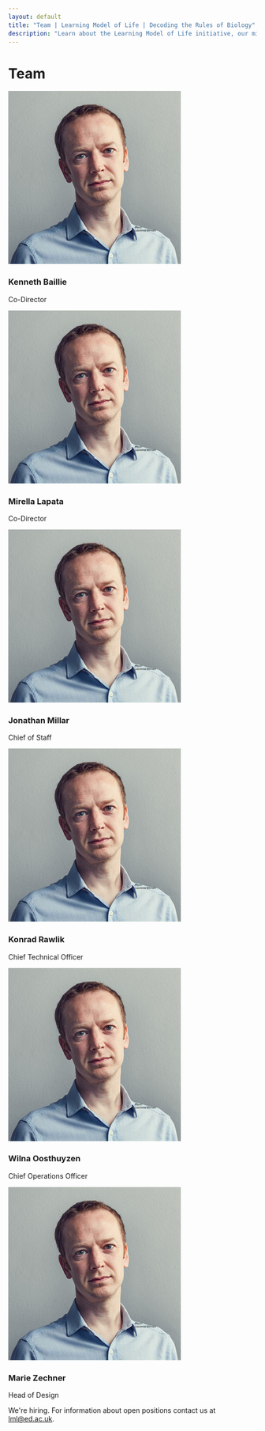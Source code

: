 ```yaml
---
layout: default
title: "Team | Learning Model of Life | Decoding the Rules of Biology"
description: "Learn about the Learning Model of Life initiative, our mission to decode the rules of biology, and our interdisciplinary approach combining deep biological expertise with leading AI research."
---
```

<!--

{% assign grouped_by_weight = site.people | group_by: "weight" | sort: "name" %}


<header class="team-content"> 



</header>


<div class="row d-flex flex-wrap">
    {% for weight_group in grouped_by_weight %}
        {% assign people = weight_group.items | sort: "name" %}
            {% for member in people   %}
            {% if member.alumnus %}
            {% elsif member.independent %}
            <div class="col-xl-4 col-lg-4 col-md-4">
                {% include person-card.html %}
            </div>
            {% endif %}
        {% endfor %}
    {% endfor %}
</div>

-->

<div class="team-content">
    <h1 class="team-title">Team</h1>
    <div class="team-grid">
        <div class="team-member">
            <div class="member-image">
                <img src="/img/kennethbaillie.jpg" alt="Portrait of Kenneth Baillie, Co-Director">
            </div>
            <h3>Kenneth Baillie</h3>
            <p>Co-Director</p>
        </div>
        <div class="team-member">
            <div class="member-image">
                <img src="/img/kennethbaillie.jpg" alt="Portrait of Mirella Lapata, Co-Director">
            </div>
            <h3>Mirella Lapata</h3>
            <p>Co-Director</p>
        </div>
        <div class="team-member">
            <div class="member-image">
                <img src="/img/kennethbaillie.jpg" alt="Portrait of Jonathan Millar, Chief of Staff">
            </div>
            <h3>Jonathan Millar</h3>
            <p>Chief of Staff</p>
        </div>
        <div class="team-member">
            <div class="member-image">
                <img src="/img/kennethbaillie.jpg" alt="Portrait of Konrad Rawlik, Chief Technical Officer">
            </div>
            <h3>Konrad Rawlik</h3>
            <p>Chief Technical Officer</p>
        </div>
        <div class="team-member">
            <div class="member-image">
                <img src="/img/kennethbaillie.jpg" alt="Portrait of Wilna Oosthuyzen, Chief Operations Officer">
            </div>
            <h3>Wilna Oosthuyzen</h3>
            <p>Chief Operations Officer</p>
        </div>
        <div class="team-member">
            <div class="member-image">
                <img src="/img/kennethbaillie.jpg" alt="Portrait of Marie Zechner, Head of Design">
            </div>
            <h3>Marie Zechner</h3>
            <p>Head of Design</p>
        </div>
    </div>
    <div class="hiring-info">
        <p>We're hiring. For information about open positions contact us at <a href="mailto:lml@ed.ac.uk">lml@ed.ac.uk</a>.</p>
    </div>
</div>
